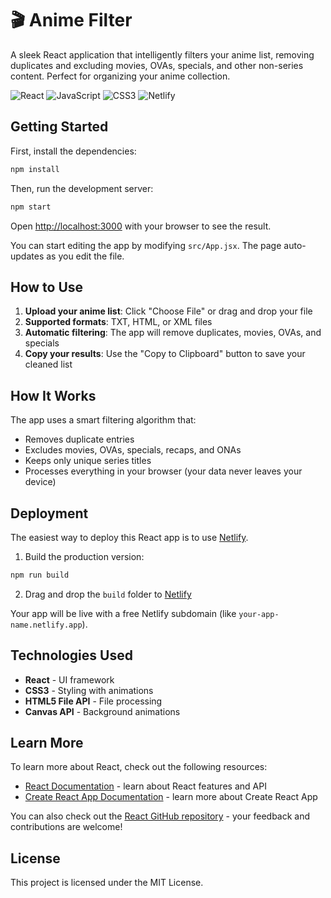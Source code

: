 # 🎬 Anime Filter

A sleek React application that intelligently filters your anime list, removing duplicates and excluding movies, OVAs, specials, and other non-series content. Perfect for organizing your anime collection.

![React](https://img.shields.io/badge/React-18.2.0-61DAFB?logo=react&logoColor=white)
![JavaScript](https://img.shields.io/badge/JavaScript-ES6+-F7DF1E?logo=javascript&logoColor=black)
![CSS3](https://img.shields.io/badge/CSS3-Animations-1572B6?logo=css3&logoColor=white)
![Netlify](https://img.shields.io/badge/Deployment-Netlify-00C7B7?logo=netlify&logoColor=white)

## Getting Started

First, install the dependencies:

```bash
npm install
```

Then, run the development server:

```bash
npm start
```

Open [http://localhost:3000](http://localhost:3000) with your browser to see the result.

You can start editing the app by modifying `src/App.jsx`. The page auto-updates as you edit the file.

## How to Use

1. **Upload your anime list**: Click "Choose File" or drag and drop your file
2. **Supported formats**: TXT, HTML, or XML files
3. **Automatic filtering**: The app will remove duplicates, movies, OVAs, and specials
4. **Copy your results**: Use the "Copy to Clipboard" button to save your cleaned list

## How It Works

The app uses a smart filtering algorithm that:
- Removes duplicate entries
- Excludes movies, OVAs, specials, recaps, and ONAs
- Keeps only unique series titles
- Processes everything in your browser (your data never leaves your device)

## Deployment

The easiest way to deploy this React app is to use [Netlify](https://netlify.com).

1. Build the production version:
```bash
npm run build
```

2. Drag and drop the `build` folder to [Netlify](https://netlify.com)

Your app will be live with a free Netlify subdomain (like `your-app-name.netlify.app`).

## Technologies Used

- **React** - UI framework
- **CSS3** - Styling with animations
- **HTML5 File API** - File processing
- **Canvas API** - Background animations

## Learn More

To learn more about React, check out the following resources:

- [React Documentation](https://reactjs.org/docs/getting-started.html) - learn about React features and API
- [Create React App Documentation](https://facebook.github.io/create-react-app/docs/getting-started) - learn more about Create React App

You can also check out the [React GitHub repository](https://github.com/facebook/react) - your feedback and contributions are welcome!

## License

This project is licensed under the MIT License.
